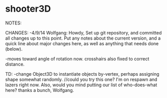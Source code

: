 shooter3D
=========
NOTES:

CHANGES:
-4/9/14 Wolfgang: 
  Howdy,
  Set up git repository, and committed all changes up to this point. Put any notes about the current version, 
  and a quick line about major changes here, as well as anything that needs done (below).

  -moves toward angle of rotation now. crosshairs also fixed to correct distance.

TD:
-change Object3D to instantiate objects by-vertex, perhaps assigning shape somewhat randomly. 
//could you try this one? I'm on respawn and lazers right now. Also, would you mind putting our list of who-does-what here? thanks a bunch, Wolfgang.

